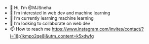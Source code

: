 - 👋 Hi, I’m @MJSneha
- 👀 I’m interested in web dev and machine learning
- 🌱 I’m currently learning machine learning
- 💞️ I’m looking to collaborate on web dev
- 📫 How to reach me  https://www.instagram.com/invites/contact/?i=18p1kmpo2qe8l&utm_content=k5xdwfg

<!---
MJSneha/MJSneha is a ✨ special ✨ repository because its `README.md` (this file) appears on your GitHub profile.
You can click the Preview link to take a look at your changes.
--->

